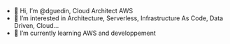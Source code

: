 - 👋 Hi, I’m @dguedin, Cloud Architect AWS 
- 👀 I’m interested in Architecture, Serverless, Infrastructure As Code, Data Driven, Cloud... 
- 🌱 I’m currently learning AWS and developpement 

<!---
dguedin/dguedin is a ✨ special ✨ repository because its `README.md` (this file) appears on your GitHub profile.
You can click the Preview link to take a look at your changes.
--->
